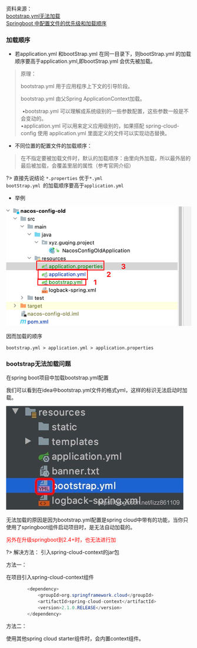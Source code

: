 资料来源：<br/>
[bootstrap.yml无法加载](https://blog.csdn.net/lizz861109/article/details/116646960)<br/>
[Springboot 中配置文件的优先级和加载顺序](https://www.cnblogs.com/panchanggui/p/10788652.html)<br/>

### 加载顺序

- 若application.yml 和bootStrap.yml 在同一目录下，则bootStrap.yml 的加载顺序要高于application.yml,即bootStrap.yml  会优先被加载。

>   原理：
>
>   bootstrap.yml 用于应用程序上下文的引导阶段。
>
>   bootstrap.yml 由父Spring ApplicationContext加载。
>
>   ​ •bootstrap.yml 可以理解成系统级别的一些参数配置，这些参数一般是不会变动的。<br/>
>   ​ •application.yml 可以用来定义应用级别的，如果搭配 spring-cloud-config 使用 application.yml 里面定义的文件可以实现动态替换。

- 不同位置的配置文件的加载顺序：

> 在不指定要被加载文件时，默认的加载顺序：由里向外加载，所以最外层的最后被加载，会覆盖里层的属性（参考官网介绍）

?> 直接先说结论 `*.properties` 优于`*.yml`<br/>`bootStrap.yml `的加载顺序要高于`application.yml`<br/>

- 举例

![](large/e6c9d24egy1h1pj937dalj20q20gsq4c.jpg ':size=40%')



因而加载的顺序

~~~~Shell
bootstrap.yml > application.yml > application.properties
~~~~

### bootstrap无法加载问题

在spring boot项目中加载bootstrap.yml配置

我们可以看到在idea中bootstrap.yml文件的格式yml，这样的标识无法启动时加载。

![](large/e6c9d24egy1h1pjc680mdj20de07u74j.jpg)

无法加载的原因是因为bootstrap.yml配置是spring cloud中带有的功能，当你只使用了springboot组件启动项目时，是无法自动加载的。

<div style='color: red'>另外在升级springboot到2.4+时，也无法进行加</div>

?> 解决方法： 引入spring-cloud-context的jar包

方法一：

在项目引入spring-cloud-context组件

~~~~java
        <dependency>
            <groupId>org.springframework.cloud</groupId>
            <artifactId>spring-cloud-context</artifactId>
            <version>2.1.0.RELEASE</version>
        </dependency>
~~~~

方法二：

使用其他spring cloud starter组件时，会内置context组件。



